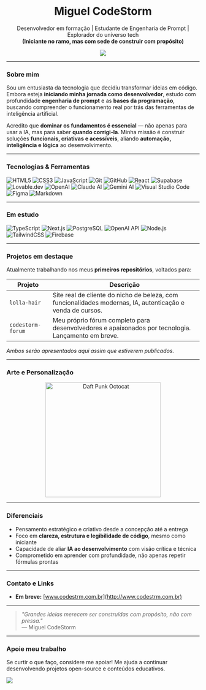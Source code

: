 <h1 align="center">Miguel CodeStorm</h1>
<p align="center">
  Desenvolvedor em formação | Estudante de Engenharia de Prompt | Explorador do universo tech  
  <br><strong>(Iniciante no ramo, mas com sede de construir com propósito)</strong>
</p>

<p align="center">
  <img src="https://github-readme-stats.vercel.app/api?username=Miguel-CodeStorm&show_icons=true&theme=radical" />
</p>

---

### Sobre mim

Sou um entusiasta da tecnologia que decidiu transformar ideias em código. Embora esteja **iniciando minha jornada como desenvolvedor**, estudo com profundidade **engenharia de prompt** e as **bases da programação**, buscando compreender o funcionamento real por trás das ferramentas de inteligência artificial.

Acredito que **dominar os fundamentos é essencial** — não apenas para usar a IA, mas para saber **quando corrigi-la**. Minha missão é construir soluções **funcionais, criativas e acessíveis**, aliando **automação, inteligência e lógica** ao desenvolvimento.

---

### Tecnologias & Ferramentas

![HTML5](https://img.shields.io/badge/HTML5-E34F26?style=flat&logo=html5&logoColor=white)
![CSS3](https://img.shields.io/badge/CSS3-1572B6?style=flat&logo=css3&logoColor=white)
![JavaScript](https://img.shields.io/badge/JavaScript-F7DF1E?style=flat&logo=javascript&logoColor=black)
![Git](https://img.shields.io/badge/Git-F05032?style=flat&logo=git&logoColor=white)
![GitHub](https://img.shields.io/badge/GitHub-181717?style=flat&logo=github)
![React](https://img.shields.io/badge/React-61DAFB?style=flat&logo=react&logoColor=black)
![Supabase](https://img.shields.io/badge/Supabase-3FCF8E?style=flat&logo=supabase&logoColor=white)
![Lovable.dev](https://img.shields.io/badge/Lovable.dev-5A32B5?style=flat&logoColor=white)
![OpenAI](https://img.shields.io/badge/OpenAI-412991?style=flat&logo=openai&logoColor=white)
![Claude AI](https://img.shields.io/badge/Claude-0057FF?style=flat&logoColor=white)
![Gemini AI](https://img.shields.io/badge/Gemini-000000?style=flat&logo=google&logoColor=white)
![Visual Studio Code](https://img.shields.io/badge/VS%20Code-007ACC?style=flat&logo=visualstudiocode&logoColor=white)
![Figma](https://img.shields.io/badge/Figma-F24E1E?style=flat&logo=figma&logoColor=white)
![Markdown](https://img.shields.io/badge/Markdown-000000?style=flat&logo=markdown&logoColor=white)

---

### Em estudo

![TypeScript](https://img.shields.io/badge/TypeScript-3178C6?style=flat&logo=typescript&logoColor=white)
![Next.js](https://img.shields.io/badge/Next.js-000000?style=flat&logo=nextdotjs&logoColor=white)
![PostgreSQL](https://img.shields.io/badge/PostgreSQL-4169E1?style=flat&logo=postgresql&logoColor=white)
![OpenAI API](https://img.shields.io/badge/OpenAI%20API-412991?style=flat&logo=openai&logoColor=white)
![Node.js](https://img.shields.io/badge/Node.js-339933?style=flat&logo=node.js&logoColor=white)
![TailwindCSS](https://img.shields.io/badge/TailwindCSS-06B6D4?style=flat&logo=tailwindcss&logoColor=white)
![Firebase](https://img.shields.io/badge/Firebase-FFCA28?style=flat&logo=firebase&logoColor=black)

---

### Projetos em destaque

Atualmente trabalhando nos meus **primeiros repositórios**, voltados para:

| Projeto | Descrição |
|--------|-----------|
| `lolla-hair` | Site real de cliente do nicho de beleza, com funcionalidades modernas, IA, autenticação e venda de cursos. |
| `codestorm-forum` | Meu próprio fórum completo para desenvolvedores e apaixonados por tecnologia. Lançamento em breve. |

*Ambos serão apresentados aqui assim que estiverem publicados.*

---

### Arte e Personalização

<p align="center">
  <img src="https://octodex.github.com/images/daftpunktocat-thomas.gif" width="300" alt="Daft Punk Octocat">
</p>

---

### Diferenciais

- Pensamento estratégico e criativo desde a concepção até a entrega
- Foco em **clareza, estrutura e legibilidade de código**, mesmo como iniciante
- Capacidade de aliar **IA ao desenvolvimento** com visão crítica e técnica
- Comprometido em aprender com profundidade, não apenas repetir fórmulas prontas

---

### Contato e Links

- **Em breve:** [www.codestrm.com.br](http://www.codestrm.com.br)

---

> *"Grandes ideias merecem ser construídas com propósito, não com pressa."*  
> — Miguel CodeStorm

---

### Apoie meu trabalho

Se curtir o que faço, considere me apoiar! Me ajuda a continuar desenvolvendo projetos open-source e conteúdos educativos.

<p align="left">
  <a href="https://buymeacoffee.com/miguelcodestorm" target="_blank">
    <img src="https://img.shields.io/badge/Buy%20me%20a%20coffee-FF813F?style=for-the-badge&logo=buy-me-a-coffee&logoColor=white" />
  </a>
</p>
